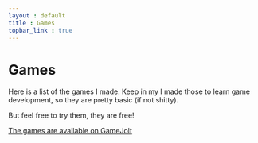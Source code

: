 ```yaml
---
layout : default
title : Games
topbar_link : true
---
```


# Games

Here is a list of the games I made. Keep in my I made those to learn game development, so they are pretty basic (if not shitty).

But feel free to try them, they are free!

[The games are available on GameJolt](https://gamejolt.com/@Keplyx)
